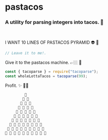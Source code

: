 # pastacos

### A utility for parsing integers into tacos. 🌮

<br/>

I WANT 10 LINES OF PASTACOS PYRAMID 👽 💭

```js
// Leave it to me!.
```

Give it to the pastacos machine. 👉🏼 🤖

```js
const { tacoparse } = require("tacoparse");
const wholeLottaTacos = tacoparse(99);
```

Profit. ✨ 🍝🌮

``` 
         🌮         
        🍝 🍝        
       🌮 🌮 🌮       
      🍝 🍝 🍝 🍝      
     🌮 🌮 🌮 🌮 🌮     
    🍝 🍝 🍝 🍝 🍝 🍝    
   🌮 🌮 🌮 🌮 🌮 🌮 🌮   
  🍝 🍝 🍝 🍝 🍝 🍝 🍝 🍝  
 🌮 🌮 🌮 🌮 🌮 🌮 🌮 🌮 🌮 
🍝 🍝 🍝 🍝 🍝 🍝 🍝 🍝 🍝 🍝
```

